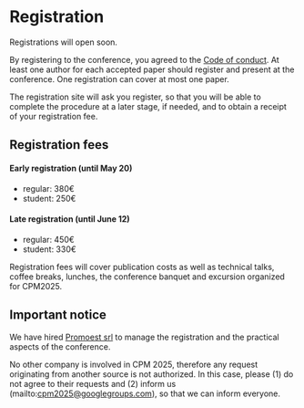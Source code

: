 # Registration

Registrations will open soon.

By registering to the conference, you agreed to the [Code of conduct](https://cpm2025.pangenome.eu/CoC.pdf).
At least one author for each accepted paper should register and present at the conference.
One registration can cover at most one paper.

The registration site will ask you register, so that you will be able to
complete the procedure at a later stage, if needed, and to obtain a receipt of
your registration fee.

## Registration fees

#### Early registration (until May 20)

*  regular: 380€
*  student: 250€

#### Late registration (until June 12)

*  regular: 450€
*  student: 330€

    
Registration fees will cover publication costs as well as technical talks,
coffee breaks, lunches, the conference banquet and excursion
organized for CPM2025.

## Important notice

We have hired [Promoest srl](https://www.promoest.com/en/) to manage the
registration and the practical aspects of the conference.

No other company is involved in CPM 2025, therefore any request originating from
another source is not authorized. In this case, please (1) do not agree to their
requests and (2) inform us (mailto:cpm2025@googlegroups.com), so that we can inform everyone.

